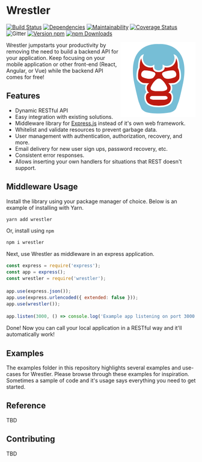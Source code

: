 # Wrestler

[![Build Status](https://img.shields.io/travis/sketchdev/wrestler/master.svg?style=flat-square)](https://travis-ci.org/sketchdev/wrestler)
[![Dependencies](https://img.shields.io/david/sketchdev/wrestler.svg?style=flat-square)](https://david-dm.org/sketchdev/wrestler)
[![Maintainability](https://api.codeclimate.com/v1/badges/8195382474536e36f321/maintainability)](https://codeclimate.com/github/sketchdev/wrestler/maintainability)
[![Coverage Status](https://coveralls.io/repos/github/sketchdev/wrestler/badge.svg?branch=master)](https://coveralls.io/github/sketchdev/wrestler?branch=master)
![Gitter](https://img.shields.io/gitter/room/wrestlerjs/wrestler.js.svg)
[![Version npm](https://img.shields.io/npm/v/wrestler.svg?style=flat-square)](https://www.npmjs.com/package/wrestler)
[![npm Downloads](https://img.shields.io/npm/dm/wrestler.svg?style=flat-square)](https://npmcharts.com/compare/wrestler?minimal=true)

<img src="https://raw.githubusercontent.com/sketchdev/wrestler/master/logo.png" height="200px" alt="Wrestler" align="right"/>

Wrestler jumpstarts your productivity by removing the need to build a backend API for your application.
Keep focusing on your mobile application or other front-end (React, Angular, or Vue) while the backend API comes for free!

## Features

* Dynamic RESTful API
* Easy integration with existing solutions.
* Middleware library for [Express.js](https://expressjs.com/) instead of it's own web framework.
* Whitelist and validate resources to prevent garbage data.
* User management with authentication, authorization, recovery, and more.
* Email delivery for new user sign ups, password recovery, etc.
* Consistent error responses.
* Allows inserting your own handlers for situations that REST doesn't support.


## Middleware Usage

Install the library using your package manager of choice. Below is an example of installing with Yarn.

```bash
yarn add wrestler
```

Or, install using `npm`

```sh
npm i wrestler
```

Next, use Wrestler as middleware in an express application.

```javascript
const express = require('express');
const app = express();
const wrestler = require('wrestler');

app.use(express.json());
app.use(express.urlencoded({ extended: false }));
app.use(wrestler());

app.listen(3000, () => console.log('Example app listening on port 3000!'))
```

Done! Now you can call your local application in a RESTful way and it'll automatically work!

## Examples

The examples folder in this repository highlights several examples and use-cases for Wrestler. 
Please browse through these examples for inspiration. 
Sometimes a sample of code and it's usage says everything you need to get started.

## Reference

TBD

## Contributing

TBD
